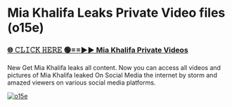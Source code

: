 # Mia Khalifa Leaks Private Video files (o15e)

<h3><a href="https://mediafirerr.pages.dev?q=Mia+Khalifa&ref=R42" rel="nofollow">🌐 𝙲𝙻𝙸𝙲𝙺 𝙷𝙴𝚁𝙴 🟢==►► Mia Khalifa Private Videos</a></h3>

New Get Mia Khalifa leaks all content. Now you can access all videos and pictures of Mia Khalifa leaked On Social Media the internet by storm and amazed viewers on various social media platforms.

[![o15e](https://github.com/user-attachments/assets/26341bd8-4b91-4a20-822e-3fd5d525dd40)](https://mediafirerr.pages.dev?q=Mia+Khalifa&ref=R42)

